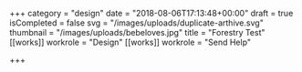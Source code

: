 +++
category = "design"
date = "2018-08-06T17:13:48+00:00"
draft = true
isCompleted = false
svg = "/images/uploads/duplicate-arthive.svg"
thumbnail = "/images/uploads/bebeloves.jpg"
title = "Forestry Test"
[[works]]
workrole = "Design"
[[works]]
workrole = "Send Help"

+++
